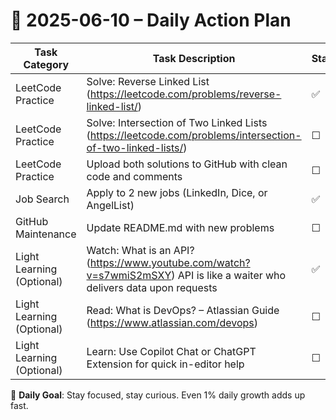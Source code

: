 # 📌 2025-06-10 – Daily Action Plan

| Task Category         | Task Description                                                                 | Status |
|----------------------|------------------------------------------------------------------------------------|--------|
| LeetCode Practice     | Solve: Reverse Linked List (https://leetcode.com/problems/reverse-linked-list/)  | ✅      |
| LeetCode Practice     | Solve: Intersection of Two Linked Lists (https://leetcode.com/problems/intersection-of-two-linked-lists/) | ☐      |
| LeetCode Practice     | Upload both solutions to GitHub with clean code and comments                     | ☐      |
| Job Search            | Apply to 2 new jobs (LinkedIn, Dice, or AngelList)                               | ✅      |
| GitHub Maintenance    | Update README.md with new problems                                               | ☐      |
| Light Learning (Optional) | Watch: What is an API? (https://www.youtube.com/watch?v=s7wmiS2mSXY) API is like a waiter who delivers data upon requests | ✅      |
| Light Learning (Optional) | Read: What is DevOps? – Atlassian Guide (https://www.atlassian.com/devops)    | ☐      |
| Light Learning (Optional) | Learn: Use Copilot Chat or ChatGPT Extension for quick in-editor help         | ☐      |

🎯 **Daily Goal**: Stay focused, stay curious. Even 1% daily growth adds up fast.
